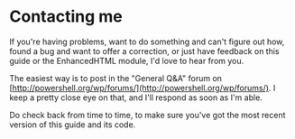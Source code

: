 # Contacting me
If you're having problems, want to do something and can't figure out how, found a bug and want to offer a correction, or just have feedback on this guide or the EnhancedHTML module, I'd love to hear from you. 

The easiest way is to post in the "General Q&A" forum on [http://powershell.org/wp/forums/](http://powershell.org/wp/forums/). I keep a pretty close eye on that, and I'll respond as soon as I'm able.

Do check back from time to time, to make sure you've got the most recent version of this guide and its code.


